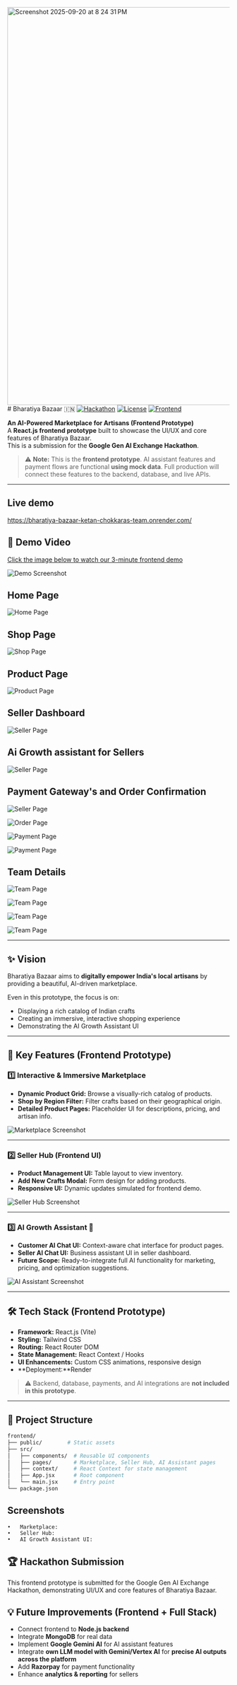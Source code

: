 <img width="1440" height="900" alt="Screenshot 2025-09-20 at 8 24 31 PM" src="https://github.com/user-attachments/assets/216a5b46-0b32-482c-9c02-6c9b3e65c06d" /># Bharatiya Bazaar 🇮🇳
[![Hackathon](https://img.shields.io/badge/Google%20GenAI-Hackathon-blue)](#)
[![License](https://img.shields.io/badge/License-MIT-green)](#)
[![Frontend](https://img.shields.io/badge/React-Vite-informational)](#)

**An AI-Powered Marketplace for Artisans (Frontend Prototype)**  
A **React.js frontend prototype** built to showcase the UI/UX and core features of Bharatiya Bazaar.  
This is a submission for the **Google Gen AI Exchange Hackathon**.  

> ⚠️ **Note:** This is the **frontend prototype**. AI assistant features and payment flows are functional **using mock data**. Full production will connect these features to the backend, database, and live APIs.
---

## Live demo
https://bharatiya-bazaar-ketan-chokkaras-team.onrender.com/

## 🎥 Demo Video
[Click the image below to watch our 3-minute frontend demo](#)  

![Demo Screenshot](https://via.placeholder.com/600x300?text=Frontend+Demo+Screenshot)

## Home Page 

![Home Page](https://github.com/user-attachments/assets/3445d4a5-7f3a-4f84-8083-5ce6f83ecf16)

## Shop Page 
![Shop Page](https://github.com/user-attachments/assets/280b8b80-2682-42a4-b33d-8fbd66445fdb)

## Product Page
![Product Page](https://github.com/user-attachments/assets/28ccebd5-a083-4404-b852-edac9079fcd0)

## Seller Dashboard 
![Seller Page](<img width="1464" height="928" alt="Screenshot 2025-09-20 at 8 25 46 PM" src="https://github.com/user-attachments/assets/a836b0ba-73d1-4259-9569-7fea6e03b91e" />
)

## Ai Growth assistant for Sellers
![Seller Page](<img width="1440" height="900" alt="Screenshot 2025-09-20 at 8 26 07 PM" src="https://github.com/user-attachments/assets/3a8310ee-b307-450e-a6a8-73353eac26ab" />
)

## Payment Gateway's and Order Confirmation 

![Seller Page](https://github.com/user-attachments/assets/a836b0ba-73d1-4259-9569-7fea6e03b91e)

![Order Page](https://github.com/user-attachments/assets/4266aee7-21cc-4ead-9f86-80e13f654c20)

![Payment Page](https://github.com/user-attachments/assets/9aa25fde-de0d-41b6-ab2e-0439d2236e23)

![Payment Page](https://github.com/user-attachments/assets/ed76ea91-f5d3-4eba-ba55-c506c26e1634)

## Team Details 

![Team Page](<img width="1440" height="900" alt="Screenshot 2025-09-20 at 8 24 31 PM" src="https://github.com/user-attachments/assets/f6208cef-2a40-43cf-90fb-dc271d2d962c" />
)

![Team Page](<img width="1440" height="900" alt="Screenshot 2025-09-20 at 8 24 10 PM" src="https://github.com/user-attachments/assets/9b9f5310-b57c-4276-87fd-2d3845462d15" />
)

![Team Page](<img width="1440" height="900" alt="Screenshot 2025-09-20 at 8 24 20 PM" src="https://github.com/user-attachments/assets/c835ab8d-1da0-4537-b833-85b40eb6bc9a" />
)

![Team Page](<img width="1440" height="900" alt="Screenshot 2025-09-20 at 8 24 24 PM" src="https://github.com/user-attachments/assets/9e7a1edc-c932-4746-9da9-4741e0bc594d" />
)

---

## ✨ Vision
Bharatiya Bazaar aims to **digitally empower India's local artisans** by providing a beautiful, AI-driven marketplace.  

Even in this prototype, the focus is on:  
- Displaying a rich catalog of Indian crafts  
- Creating an immersive, interactive shopping experience  
- Demonstrating the AI Growth Assistant UI  

---

## 🚀 Key Features (Frontend Prototype)

### 1️⃣ Interactive & Immersive Marketplace
- **Dynamic Product Grid:** Browse a visually-rich catalog of products.  
- **Shop by Region Filter:** Filter crafts based on their geographical origin.  
- **Detailed Product Pages:** Placeholder UI for descriptions, pricing, and artisan info.  

![Marketplace Screenshot](https://via.placeholder.com/600x300?text=Marketplace+Screenshot)

---

### 2️⃣ Seller Hub (Frontend UI)
- **Product Management UI:** Table layout to view inventory.  
- **Add New Crafts Modal:** Form design for adding products.  
- **Responsive UI:** Dynamic updates simulated for frontend demo.  

![Seller Hub Screenshot](https://via.placeholder.com/600x300?text=Seller+Hub+Screenshot)

---

### 3️⃣ AI Growth Assistant 🧠
- **Customer AI Chat UI:** Context-aware chat interface for product pages.  
- **Seller AI Chat UI:** Business assistant UI in seller dashboard.  
- **Future Scope:** Ready-to-integrate full AI functionality for marketing, pricing, and optimization suggestions.  

![AI Assistant Screenshot](https://via.placeholder.com/600x300?text=AI+Assistant+Screenshot)

---

## 🛠️ Tech Stack (Frontend Prototype)
- **Framework:** React.js (Vite)  
- **Styling:** Tailwind CSS  
- **Routing:** React Router DOM  
- **State Management:** React Context / Hooks  
- **UI Enhancements:** Custom CSS animations, responsive design  
- **Deployment:**Render 

> ⚠️ Backend, database, payments, and AI integrations are **not included in this prototype**.

---

## 📂 Project Structure
```bash
frontend/
├── public/        # Static assets
├── src/
│   ├── components/  # Reusable UI components
│   ├── pages/       # Marketplace, Seller Hub, AI Assistant pages
│   ├── context/     # React Context for state management
│   ├── App.jsx      # Root component
│   └── main.jsx     # Entry point
└── package.json
```
## Screenshots
	•	Marketplace: 
 	•	Seller Hub:
	•	AI Growth Assistant UI:
 
## 🏆 Hackathon Submission
This frontend prototype is submitted for the Google Gen AI Exchange Hackathon, demonstrating UI/UX and core features of Bharatiya Bazaar.

## 💡 Future Improvements (Frontend + Full Stack)
- Connect frontend to **Node.js backend**  
- Integrate **MongoDB** for real data  
- Implement **Google Gemini AI** for AI assistant features  
- Integrate **own LLM model with Gemini/Vertex AI** for **precise AI outputs across the platform**  
- Add **Razorpay** for payment functionality  
- Enhance **analytics & reporting** for sellers  
